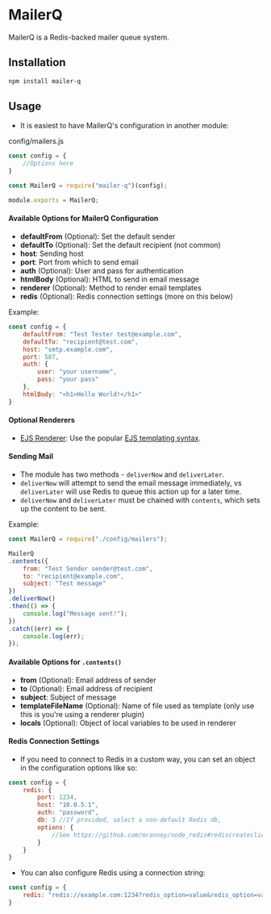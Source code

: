 # MailerQ

MailerQ is a Redis-backed mailer queue system.

## Installation

```bash
npm install mailer-q
```

## Usage

- It is easiest to have MailerQ's configuration in another module:

config/mailers.js

```javascript
const config = {
	//Options here
}

const MailerQ = require("mailer-q")(config);

module.exports = MailerQ;
```

#### Available Options for MailerQ Configuration

- **defaultFrom** (Optional): Set the default sender
- **defaultTo** (Optional): Set the default recipient (not common)
- **host**: Sending host
- **port**: Port from which to send email
- **auth** (Optional): User and pass for authentication
- **htmlBody** (Optional): HTML to send in email message
- **renderer** (Optional): Method to render email templates
- **redis** (Optional): Redis connection settings (more on this below)

Example:

```javascript
const config = {
    defaultFrom: "Test Tester test@example.com",
    defaultTo: "recipient@test.com",
    host: "smtp.example.com",
    port: 587,
    auth: {
        user: "your username",
        pass: "your pass"
    },
	htmlBody: "<h1>Hello World!</h1>"
}
```

#### Optional Renderers

- [EJS Renderer](https://github.com/arsood/mailer-q-ejs): Use the popular [EJS templating syntax](http://www.embeddedjs.com/).

#### Sending Mail

- The module has two methods - `deliverNow` and `deliverLater`.
- `deliverNow` will attempt to send the email message immediately, vs `deliverLater` will use Redis to queue this action up for a later time.
- `deliverNow` and `deliverLater` must be chained with `contents`, which sets up the content to be sent.

Example:

```javascript
const MailerQ = require("./config/mailers");

MailerQ
.contents({
	from: "Test Sender sender@test.com",
	to: "recipient@example.com",
	subject: "Test message"
})
.deliverNow()
.then(() => {
	console.log("Message sent!");
})
.catch((err) => {
	console.log(err);
});
```

#### Available Options for `.contents()`

- **from** (Optional): Email address of sender
- **to** (Optional): Email address of recipient
- **subject**: Subject of message
- **templateFileName** (Optional): Name of file used as template (only use this is you're using a renderer plugin)
- **locals** (Optional): Object of local variables to be used in renderer

#### Redis Connection Settings

- If you need to connect to Redis in a custom way, you can set an object in the configuration options like so:

```javascript
const config = {
	redis: {
		port: 1234,
		host: "10.0.5.1",
		auth: "password",
		db: 3 //If provided, select a non-default Redis db,
		options: {
			//See https://github.com/mranney/node_redis#rediscreateclient
		}
	}
}
```

- You can also configure Redis using a connection string:

```javascript
const config = {
	redis: "redis://example.com:1234?redis_option=value&redis_option=value"
}
```